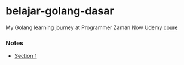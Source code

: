 # belajar-golang-dasar
My Golang learning journey at Programmer Zaman Now Udemy [coure](https://www.udemy.com/course/pemrograman-go-lang-pemula-sampai-mahir/)

### Notes
- [Section 1](./notes/section-1.md)
